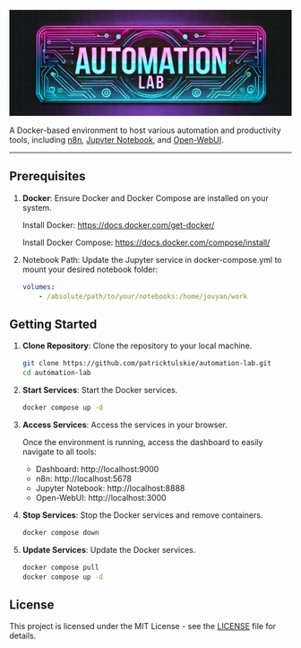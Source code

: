 ![Automation Lab](documentation/img/logo.png)

A Docker-based environment to host various automation and productivity tools, including [n8n](https://n8n.io), [Jupyter Notebook](https://jupyter.org), and [Open-WebUI](https://github.com/open-webui/open-webui).

---

## Prerequisites

1. **Docker**: Ensure Docker and Docker Compose are installed on your system.

   Install Docker:
   https://docs.docker.com/get-docker/

   Install Docker Compose:
   https://docs.docker.com/compose/install/

2.	Notebook Path: Update the Jupyter service in docker-compose.yml to mount your desired notebook folder:

    ```yaml
    volumes:
        - /absolute/path/to/your/notebooks:/home/jovyan/work
    ```

## Getting Started

1. **Clone Repository**: Clone the repository to your local machine.

    ```bash
    git clone https://github.com/patricktulskie/automation-lab.git
    cd automation-lab
    ```
2. **Start Services**: Start the Docker services.

    ```bash
    docker compose up -d
    ```

3. **Access Services**: Access the services in your browser.

    Once the environment is running, access the dashboard to easily navigate to all tools:

    * Dashboard: http://localhost:9000
    * n8n: http://localhost:5678
    * Jupyter Notebook: http://localhost:8888
    * Open-WebUI: http://localhost:3000

4. **Stop Services**: Stop the Docker services and remove containers.

    ```bash
    docker compose down
    ```

5. **Update Services**: Update the Docker services.

    ```bash
    docker compose pull
    docker compose up -d
    ```

## License

This project is licensed under the MIT License - see the [LICENSE](LICENSE) file for details.

